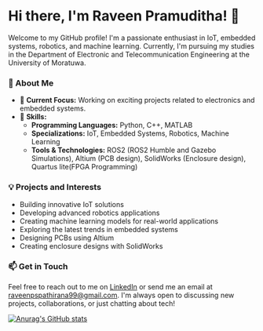 # Hi there, I'm Raveen Pramuditha! 👋

Welcome to my GitHub profile! I'm a passionate enthusiast in IoT, embedded systems, robotics, and machine learning. Currently, I'm pursuing my studies in the Department of Electronic and Telecommunication Engineering at the University of Moratuwa.

### 🚀 About Me

- 🔭 **Current Focus:** Working on exciting projects related to electronics and embedded systems.
- 🌱 **Skills:** 
  - **Programming Languages:** Python, C++, MATLAB
  - **Specializations:** IoT, Embedded Systems, Robotics, Machine Learning
  - **Tools & Technologies:** ROS2 (ROS2 Humble and Gazebo Simulations), Altium (PCB design), SolidWorks (Enclosure design), Quartus lite(FPGA Programming)


### 💡 Projects and Interests

- Building innovative IoT solutions
- Developing advanced robotics applications
- Creating machine learning models for real-world applications
- Exploring the latest trends in embedded systems
- Designing PCBs using Altium
- Creating enclosure designs with SolidWorks

### 📫 Get in Touch

Feel free to reach out to me on [LinkedIn](https://www.linkedin.com/in/raveen-pramuditha-504564214/) or send me an email at raveenpspathirana99@gmail.com. I'm always open to discussing new projects, collaborations, or just chatting about tech!

[![Anurag's GitHub stats](https://github-readme-stats.vercel.app/api?username=RPX2001)](https://github.com/anuraghazra/github-readme-stats)
